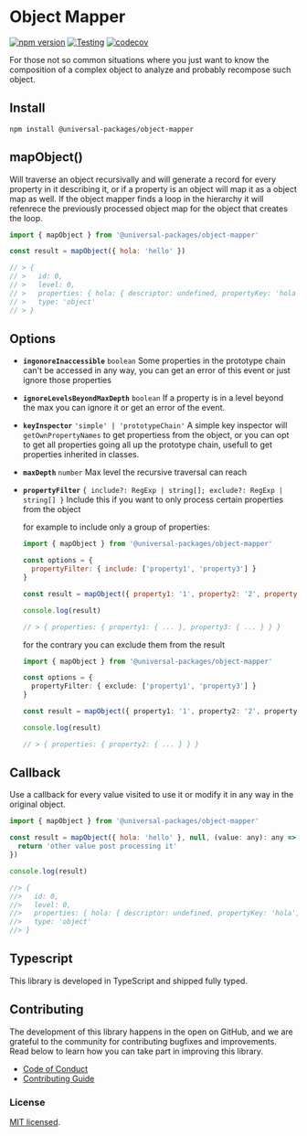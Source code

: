# Object Mapper

[![npm version](https://badge.fury.io/js/@universal-packages%2Fobject-mapper.svg)](https://www.npmjs.com/package/@universal-packages/object-mapper)
[![Testing](https://github.com/universal-packages/universal-object-mapper/actions/workflows/testing.yml/badge.svg)](https://github.com/universal-packages/universal-object-mapper/actions/workflows/testing.yml)
[![codecov](https://codecov.io/gh/universal-packages/universal-object-mapper/branch/main/graph/badge.svg?token=CXPJSN8IGL)](https://codecov.io/gh/universal-packages/universal-object-mapper)

For those not so common situations where you just want to know the composition of a complex object to analyze and probably recompose such object.

## Install

```shell
npm install @universal-packages/object-mapper
```

## mapObject()

Will traverse an object recursivally and will generate a record for every property in it describing it, or if a property is an object will map it as a object map as well. If the object mapper finds a loop in the hierarchy it will refenrece the previously processed object map for the object that creates the loop.

```js
import { mapObject } from '@universal-packages/object-mapper'

const result = mapObject({ hola: 'hello' })

// > {
// >   id: 0,
// >   level: 0,
// >   properties: { hola: { descriptor: undefined, propertyKey: 'hola', level: 0, type: 'string', value: 'hello' } },
// >   type: 'object'
// > }
```

## Options

- **`ingonoreInaccessible`** `boolean`
  Some properties in the prototype chain can't be accessed in any way, you can get an error of this event or just ignore those properties

- **`ignoreLevelsBeyondMaxDepth`** `boolean`
  If a property is in a level beyond the max you can ignore it or get an error of the event.

- **`keyInspector`** `'simple' | 'prototypeChain'`
  A simple key inspector will `getOwnPropertyNames` to get propertiess from the object, or you can opt to get all properties going all up the prototype chain, usefull to get properties inherited in classes.
- **`maxDepth`** `number`
  Max level the recursive traversal can reach
- **`propertyFilter`** `{ include?: RegExp | string[]; exclude?: RegExp | string[] }`
  Include this if you want to only process certain properties from the object

  for example to include only a group of properties:

  ```js
  import { mapObject } from '@universal-packages/object-mapper'

  const options = {
    propertyFilter: { include: ['property1', 'property3'] }
  }

  const result = mapObject({ property1: '1', property2: '2', property3: '3' }, options)

  console.log(result)

  // > { properties: { property1: { ... }, property3: { ... } } }
  ```

  for the contrary you can exclude them from the result

  ```typescript
  import { mapObject } from '@universal-packages/object-mapper'

  const options = {
    propertyFilter: { exclude: ['property1', 'property3'] }
  }

  const result = mapObject({ property1: '1', property2: '2', property3: '3' }, options)

  console.log(result)

  // > { properties: { property2: { ... } } }
  ```

## Callback

Use a callback for every value visited to use it or modify it in any way in the original object.

```js
import { mapObject } from '@universal-packages/object-mapper'

const result = mapObject({ hola: 'hello' }, null, (value: any): any => {
  return 'other value post processing it'
})

console.log(result)

//> {
//>   id: 0,
//>   level: 0,
//>   properties: { hola: { descriptor: undefined, propertyKey: 'hola', level: 0, type: 'string', value: 'other value post processing it' } },
//>   type: 'object'
//> }
```

## Typescript

This library is developed in TypeScript and shipped fully typed.

## Contributing

The development of this library happens in the open on GitHub, and we are grateful to the community for contributing bugfixes and improvements. Read below to learn how you can take part in improving this library.

- [Code of Conduct](./CODE_OF_CONDUCT.md)
- [Contributing Guide](./CONTRIBUTING.md)

### License

[MIT licensed](./LICENSE).
